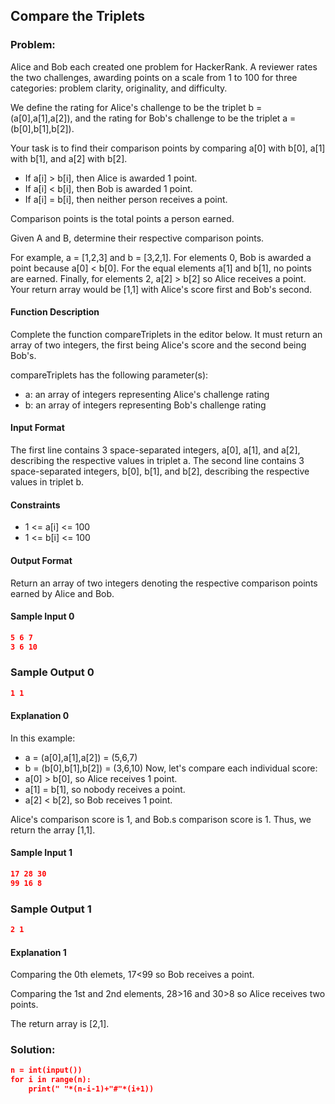 ## Compare the Triplets

### Problem:
Alice and Bob each created one problem for HackerRank. A reviewer rates the two challenges, awarding points on a scale from 1 to 100 
for three categories: problem clarity, originality, and difficulty.

We define the rating for Alice's challenge to be the triplet b = (a[0],a[1],a[2]), 
and the rating for Bob's challenge to be the triplet a = (b[0],b[1],b[2]).

Your task is to find their comparison points by comparing a[0] with b[0], a[1] with b[1], and a[2] with b[2].

 * If a[i] > b[i], then Alice is awarded 1 point.
 * If a[i] < b[i], then Bob is awarded 1 point.
 * If a[i] = b[i], then neither person receives a point.
 
Comparison points is the total points a person earned.

Given A and B, determine their respective comparison points.

For example, a = [1,2,3] and b = [3,2,1]. For elements 0, Bob is awarded a point because a[0] < b[0]. 
For the equal elements a[1] and b[1], no points are earned. 
Finally, for elements 2, a[2] > b[2] so Alice receives a point. 
Your return array would be [1,1] with Alice's score first and Bob's second.

#### Function Description

Complete the function compareTriplets in the editor below. 
It must return an array of two integers, the first being Alice's score and the second being Bob's.

compareTriplets has the following parameter(s):
  * a: an array of integers representing Alice's challenge rating
  * b: an array of integers representing Bob's challenge rating
  
#### Input Format

The first line contains 3 space-separated integers, a[0], a[1], and a[2], describing the respective values in triplet a. 
The second line contains 3 space-separated integers, b[0], b[1], and b[2], describing the respective values in triplet b.

#### Constraints

  * 1 <= a[i] <= 100
  * 1 <= b[i] <= 100

#### Output Format

Return an array of two integers denoting the respective comparison points earned by Alice and Bob.

#### Sample Input 0
```json
5 6 7
3 6 10
```
### Sample Output 0
```json
1 1
```
#### Explanation 0
In this example:
  * a = (a[0],a[1],a[2]) = (5,6,7)
  * b = (b[0],b[1],b[2]) = (3,6,10)
Now, let's compare each individual score:
  * a[0] > b[0], so Alice receives 1 point.
  * a[1] = b[1], so nobody receives a point.
  * a[2] < b[2], so Bob receives 1 point.
  
Alice's comparison score is 1, and Bob.s comparison score is 1. Thus, we return the array [1,1].

#### Sample Input 1
```json
17 28 30
99 16 8
```
### Sample Output 1
```json
2 1
```
#### Explanation 1
Comparing the 0th elemets, 17<99 so Bob receives a point.

Comparing the 1st and 2nd elements, 28>16 and 30>8 so Alice receives two points.

The return array is [2,1].

### Solution:
```json
n = int(input())
for i in range(n):
    print(" "*(n-i-1)+"#"*(i+1))
```
